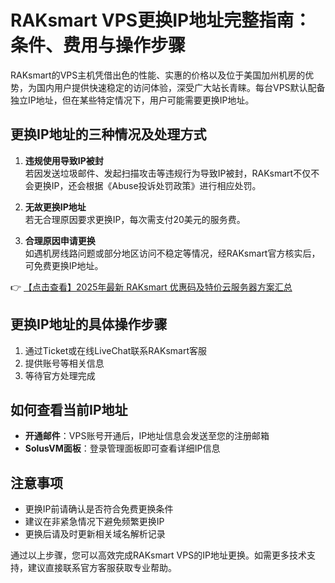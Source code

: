 # RAKsmart VPS更换IP地址完整指南：条件、费用与操作步骤

RAKsmart的VPS主机凭借出色的性能、实惠的价格以及位于美国加州机房的优势，为国内用户提供快速稳定的访问体验，深受广大站长青睐。每台VPS默认配备独立IP地址，但在某些特定情况下，用户可能需要更换IP地址。

## 更换IP地址的三种情况及处理方式

1. **违规使用导致IP被封**  
   若因发送垃圾邮件、发起扫描攻击等违规行为导致IP被封，RAKsmart不仅不会更换IP，还会根据《Abuse投诉处罚政策》进行相应处罚。

2. **无故更换IP地址**  
   若无合理原因要求更换IP，每次需支付20美元的服务费。

3. **合理原因申请更换**  
   如遇机房线路问题或部分地区访问不稳定等情况，经RAKsmart官方核实后，可免费更换IP地址。

👉 [【点击查看】2025年最新 RAKsmart 优惠码及特价云服务器方案汇总](https://bit.ly/raksmart)

## 更换IP地址的具体操作步骤

1. 通过Ticket或在线LiveChat联系RAKsmart客服
2. 提供账号等相关信息
3. 等待官方处理完成

## 如何查看当前IP地址

- **开通邮件**：VPS账号开通后，IP地址信息会发送至您的注册邮箱
- **SolusVM面板**：登录管理面板即可查看详细IP信息

## 注意事项

- 更换IP前请确认是否符合免费更换条件
- 建议在非紧急情况下避免频繁更换IP
- 更换后请及时更新相关域名解析记录

通过以上步骤，您可以高效完成RAKsmart VPS的IP地址更换。如需更多技术支持，建议直接联系官方客服获取专业帮助。